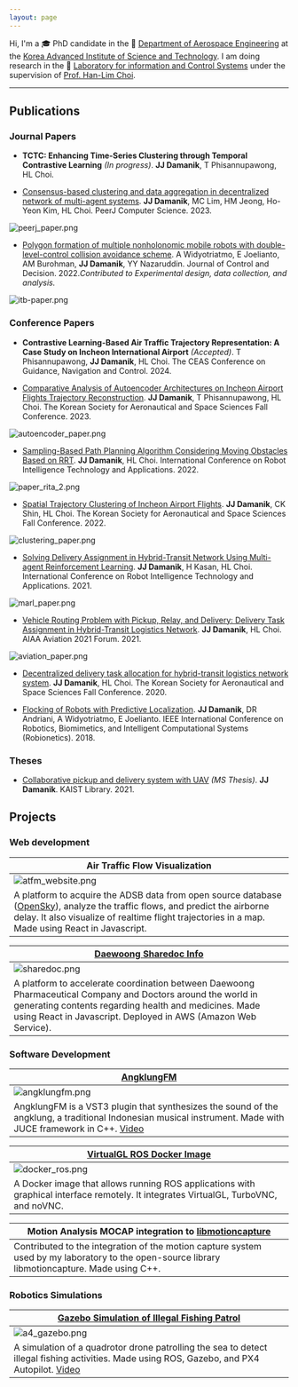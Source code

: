 ```yaml
---
layout: page
---
```


Hi, I'm a 🎓 PhD candidate in the 🚀 [Department of Aerospace Engineering](https://ae.kaist.ac.kr/) at the [Korea Advanced Institute of Science and Technology](https://kaist.ac.kr/).
I am doing research in the 🔬 [Laboratory for information and Control Systems](https://lics.kaist.ac.kr/) under the supervision of [Prof. Han-Lim Choi](https://lics.kaist.ac.kr/people/han-lim-choi/).

---

## Publications

### Journal Papers

- **TCTC: Enhancing Time-Series Clustering through Temporal Contrastive Learning** _(In progress)_. **JJ Damanik**, T Phisannupawong, HL Choi.

- [Consensus-based clustering and data aggregation in decentralized network of multi-agent systems](https://peerj.com/articles/cs-1445/?td=tw). **JJ Damanik**, MC Lim, HM Jeong, Ho-Yeon Kim, HL Choi. PeerJ Computer Science. 2023.

![peerj_paper.png](assets/image/posts/peerj_paper.png)

- [Polygon formation of multiple nonholonomic mobile robots with double-level-control collision avoidance scheme](https://www.tandfonline.com/doi/abs/10.1080/23307706.2022.2064341). A Widyotriatmo, E Joelianto, AM Burohman, **JJ Damanik**, YY Nazaruddin. Journal of Control and Decision. 2022._Contributed to Experimental design, data collection, and analysis._

![itb-paper.png](assets/image/posts/itb-paper.png)

### Conference Papers

- **Contrastive Learning-Based Air Traffic Trajectory Representation: A Case Study on Incheon International Airport** _(Accepted)_. T Phisannupawong, **JJ Damanik**, HL Choi. The CEAS Conference on Guidance, Navigation and Control. 2024.

- [Comparative Analysis of Autoencoder Architectures on Incheon Airport Flights Trajectory Reconstruction](https://www.dbpia.co.kr/journal/articleDetail?nodeId=NODE11657915). **JJ Damanik**, T Phisannupawong, HL Choi. The Korean Society for Aeronautical and Space Sciences Fall Conference. 2023.

![autoencoder_paper.png](assets/image/posts/autoencoder_paper.png)

- [Sampling-Based Path Planning Algorithm Considering Moving Obstacles Based on RRT](https://link.springer.com/chapter/10.1007/978-3-031-26889-2_5). **JJ Damanik**, HL Choi. International Conference on Robot Intelligence Technology and Applications. 2022.

![paper_rita_2.png](assets/image/posts/rita_paper_2.png)

- [Spatial Trajectory Clustering of Incheon Airport Flights](https://www.dbpia.co.kr/Journal/articleDetail?nodeId=NODE11180587). **JJ Damanik**, CK Shin, HL Choi. The Korean Society for Aeronautical and Space Sciences Fall Conference. 2022.

![clustering_paper.png](assets/image/posts/clustering_paper.png)

- [Solving Delivery Assignment in Hybrid-Transit Network Using Multi-agent Reinforcement Learning](https://link.springer.com/chapter/10.1007/978-3-030-97672-9_44). **JJ Damanik**, H Kasan, HL Choi. International Conference on Robot Intelligence Technology and Applications. 2021.

![marl_paper.png](assets/image/posts/marl_paper.png)

- [Vehicle Routing Problem with Pickup, Relay, and Delivery: Delivery Task Assignment in Hybrid-Transit Logistics Network](https://arc.aiaa.org/doi/abs/10.2514/6.2021-2341). **JJ Damanik**, HL Choi. AIAA Aviation 2021 Forum. 2021.

![aviation_paper.png](assets/image/posts/aviation_paper.png)

- [Decentralized delivery task allocation for hybrid-transit logistics network system](https://www.dbpia.co.kr/journal/articleDetail?nodeId=NODE10526241). **JJ Damanik**, HL Choi. The Korean Society for Aeronautical and Space Sciences Fall Conference. 2020.

- [Flocking of Robots with Predictive Localization](https://ieeexplore.ieee.org/abstract/document/8674680). **JJ Damanik**, DR Andriani, A Widyotriatmo, E Joelianto. IEEE International Conference on Robotics, Biomimetics, and Intelligent Computational Systems (Robionetics). 2018.

### Theses

- [Collaborative pickup and delivery system with UAV](https://koasas.kaist.ac.kr/handle/10203/296271) _(MS Thesis)_. **JJ Damanik**. KAIST Library. 2021.

## Projects

### Web development

| Air Traffic Flow Visualization                                                                                                                                                                                                                                 |
|----------------------------------------------------------------------------------------------------------------------------------------------------------------------------------------------------------------------------------------------------------------|
| ![atfm_website.png](assets/image/posts/atfm_website.png)                                                                                                                                                                                                       |
| A platform to acquire the ADSB data from open source database ([OpenSky](https://opensky-network.org)), analyze the traffic flows, and predict the airborne delay. It also visualize of realtime flight trajectories in a map. Made using React in Javascript. |

| [Daewoong Sharedoc Info](https://sharedocinfo.com)                                                                                                                                                                                      |
|-----------------------------------------------------------------------------------------------------------------------------------------------------------------------------------------------------------------------------------------|
| ![sharedoc.png](assets/image/posts/sharedoc.png)                                                                                                                                                                                        |
| A platform to accelerate coordination between Daewoong Pharmaceutical Company and Doctors around the world in generating contents regarding health and medicines. Made using React in Javascript. Deployed in AWS (Amazon Web Service). |

### Software Development

| [AngklungFM](https://github.com/damanikjosh/AngklungFM)                                                                                                                                                           |
|-------------------------------------------------------------------------------------------------------------------------------------------------------------------------------------------------------------------|
| ![angklungfm.png](assets/image/posts/angklungfm.png)                                                                                                                                                              |
| AngklungFM is a VST3 plugin that synthesizes the sound of the angklung, a traditional Indonesian musical instrument. Made with JUCE framework in C++. [Video](https://www.youtube.com/watch?v=tIuynlJ_XaU&t=341s) |

| [VirtualGL ROS Docker Image](https://github.com/damanikjosh/virtualgl-turbovnc-ros2-docker/tree/main)                                |
|--------------------------------------------------------------------------------------------------------------------------------------|
| ![docker_ros.png](assets/image/posts/docker_ros.png)                                                                                 |
| A Docker image that allows running ROS applications with graphical interface remotely. It integrates VirtualGL, TurboVNC, and noVNC. |

| Motion Analysis MOCAP integration to [libmotioncapture](https://github.com/damanikjosh/libmotioncapture)                                       |
|------------------------------------------------------------------------------------------------------------------------------------------------|
| Contributed to the integration of the motion capture system used by my laboratory to the open-source library libmotioncapture. Made using C++. |

### Robotics Simulations

| [Gazebo Simulation of Illegal Fishing Patrol](https://www.youtube.com/watch?v=kgIcTipmNLQ)                                                                                                 |
|--------------------------------------------------------------------------------------------------------------------------------------------------------------------------------------------|
| ![a4_gazebo.png](assets/image/posts/a4_gazebo.png)                                                                                                                                         |
| A simulation of a quadrotor drone patrolling the sea to detect illegal fishing activities. Made using ROS, Gazebo, and PX4 Autopilot. [Video](https://www.youtube.com/watch?v=kgIcTipmNLQ) |


